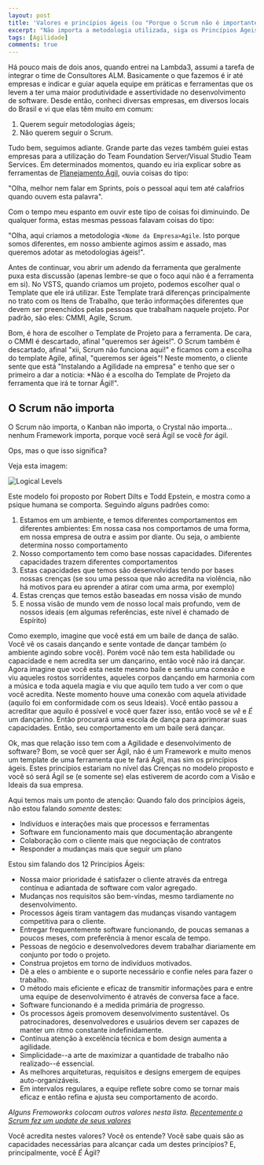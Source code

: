 ```yaml
---
layout: post
title: 'Valores e princípios ágeis (ou "Porque o Scrum não é importante")'
excerpt: "Não importa a metodologia utilizada, siga os Princípios Ágeis"
tags: [Agilidade]
comments: true
---
```


Há pouco mais de dois anos, quando entrei na Lambda3, assumi a tarefa de integrar o time de Consultores ALM. Basicamente o que fazemos é ir até empresas e indicar e guiar aquela equipe em práticas e ferramentas que os levem a ter uma maior produtividade e assertividade no desenvolvimento de software. Desde então, conheci diversas empresas, em diversos locais do Brasil e vi que elas têm muito em comum:

1. Querem seguir metodologias ágeis;
1. Não querem seguir o Scrum.

Tudo bem, seguimos adiante. Grande parte das vezes também guiei estas empresas para a utilização do Team Foundation Server/Visual Studio Team Services. Em determinados momentos, quando eu iria explicar sobre as ferramentas de [Planejamento Ágil](https://www.visualstudio.com/en-us/features/agiletools-vs.aspx), ouvia coisas do tipo:

"Olha, melhor nem falar em Sprints, pois o pessoal aqui tem até calafrios quando ouvem esta palavra".

Com o tempo meu espanto em ouvir este tipo de coisas foi diminuindo. De qualquer forma, estas mesmas pessoas falavam coisas do tipo:

"Olha, aqui criamos a metodologia `<Nome da Empresa>Agile`. Isto porque somos diferentes, em nosso ambiente agimos assim e assado, mas queremos adotar as metodologias ágeis!".

Antes de continuar, vou abrir um adendo da ferramenta que geralmente puxa esta discussão (apenas lembre-se que o foco aqui não é a ferramenta em si). No VSTS, quando criamos um projeto, podemos escolher qual o Template que ele irá utilizar. Este Template trará diferenças principalmente no trato com os Itens de Trabalho, que terão informações diferentes que devem ser preenchidos pelas pessoas que trabalham naquele projeto. Por padrão, são eles: CMMI, Agile, Scrum.

Bom, é hora de escolher o Template de Projeto para a ferramenta. De cara, o CMMI é descartado, afinal "queremos ser ágeis!". O Scrum também é descartado, afinal "xii, Scrum não funciona aqui!" e ficamos com a escolha do template Agile, afinal, "queremos ser ágeis"! Neste momento, o cliente sente que está "Instalando a Agilidade na empresa" e tenho que ser o primeiro a dar a notícia: *Não é a escolha do Template de Projeto da ferramenta que irá te tornar Ágil!".

## O Scrum não importa
O Scrum não importa, o Kanban não importa, o Crystal não importa... nenhum Framework importa, porque você será Ágil se você _for_ ágil.

Ops, mas o que isso significa?

Veja esta imagem:

![Logical Levels]({{site.url}}/images/LogicalLevels.png)

Este modelo foi proposto por Robert Dilts e Todd Epstein, e mostra como a psique humana se comporta. Seguindo alguns padrões como:

1. Estamos em um ambiente, e temos diferentes comportamentos em diferentes ambientes: Em nossa casa nos comportamos de uma forma, em nossa empresa de outra e assim por diante. Ou seja, o ambiente determina nosso comportamento
1. Nosso comportamento tem como base nossas capacidades. Diferentes capacidades trazem diferentes comportamentos
1. Estas capacidades que temos são desenvolvidas tendo por bases nossas crenças (se sou uma pessoa que não acredita na violência, não há motivos para eu aprender a atirar com uma arma, por exemplo)
1. Estas crenças que temos estão baseadas em nossa visão de mundo
1. E nossa visão de mundo vem de nosso local mais profundo, vem de nossos ideais (em algumas referências, este nível é chamado de Espírito)

Como exemplo, imagine que você está em um baile de dança de salão. Você vê os casais dançando e sente vontade de dançar também (o ambiente agindo sobre você). Porém você não tem esta habilidade ou capacidade e nem acredita ser um dançarino, então você não irá dançar.
Agora imagine que você esta neste mesmo baile e sentiu uma conexão e viu aqueles rostos sorridentes, aqueles corpos dançando em harmonia com a música e toda aquela magia e viu que aquilo tem tudo a ver com o que você acredita. Neste momento houve uma conexão com aquela atividade (aquilo foi em conformidade com os seus Ideais). Você então passou a acreditar que aquilo é possível e você quer fazer isso, então você se *vê* e *É* um dançarino. Então procurará uma escola de dança para aprimorar suas capacidades. Então, seu comportamento em um baile será dançar.

Ok, mas que relação isso tem com a Agilidade e desenvolvimento de software? Bom, se você quer ser Ágil, não é um Framework e muito menos um template de uma ferramenta que te fará Ágil, mas sim os princípios ágeis. Estes princípios estariam no nível das Crenças no modelo proposto e você só será Ágil se (e somente se) elas estiverem de acordo com a Visão e Ideais da sua empresa. 

Aqui temos mais um ponto de atenção: Quando falo dos princípios ágeis, não estou falando _somente_ destes:

* Indivíduos e interações mais que processos e ferramentas
* Software em funcionamento mais que documentação abrangente
* Colaboração com o cliente mais que negociação de contratos
* Responder a mudanças mais que seguir um plano

Estou sim falando dos 12 Princípios Ágeis:

* Nossa maior prioridade é satisfazer o cliente através da entrega contínua e adiantada de software com valor agregado. 
* Mudanças nos requisitos são bem-vindas, mesmo tardiamente no desenvolvimento. 
* Processos ágeis tiram vantagem das mudanças visando vantagem competitiva para o cliente. 
* Entregar frequentemente software funcionando, de poucas semanas a poucos meses, com preferência à menor escala de tempo. 
* Pessoas de negócio e desenvolvedores devem trabalhar diariamente em conjunto por todo o projeto. 
* Construa projetos em torno de indivíduos motivados. 
* Dê a eles o ambiente e o suporte necessário e confie neles para fazer o trabalho. 
* O método mais eficiente e eficaz de transmitir informações para e entre uma equipe de desenvolvimento é através de conversa face a face. 
* Software funcionando é a medida primária de progresso. 
* Os processos ágeis promovem desenvolvimento sustentável. Os patrocinadores, desenvolvedores e usuários devem ser capazes de manter um ritmo constante indefinidamente. 
* Contínua atenção à excelência técnica e bom design aumenta a agilidade. 
* Simplicidade--a arte de maximizar a quantidade de trabalho não realizado--é essencial. 
* As melhores arquiteturas, requisitos e designs emergem de equipes auto-organizáveis. 
* Em intervalos regulares, a equipe reflete sobre como se tornar mais eficaz e então refina e ajusta seu comportamento de acordo.

_Alguns Fremoworks colocam outros valores nesta lista. [Recentemente o Scrum fez um update de seus valores](http://blog.lambda3.com.br/tag/scrumguide-update/)_

Você acredita nestes valores? Você os entende? Você sabe quais são as capacidades necessárias para alcançar cada um destes princípios? E, principalmente, você *É* Ágil?

